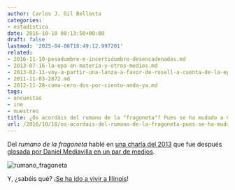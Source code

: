 ```yaml
---
author: Carlos J. Gil Bellosta
categories:
- estadística
date: 2016-10-18 08:13:50+00:00
draft: false
lastmod: '2025-04-06T18:49:12.997201'
related:
- 2016-11-10-pesadumbre-e-incertidumbre-desencadenadas.md
- 2013-07-16-la-epa-en-materia-y-otros-medios.md
- 2013-02-11-voy-a-partir-una-lanza-a-favor-de-rosell-a-cuenta-de-la-epa.md
- 2011-11-03-2872.md
- 2012-11-28-coma-cero-dos-por-ciento-anda-ya.md
tags:
- encuestas
- ine
- muestreo
title: ¿Os acordáis del rumano de la "fragoneta"? Pues se ha mudado a Chicago
url: /2016/10/18/os-acordais-del-rumano-de-la-fragoneta-pues-se-ha-mudado-a-chicago/
---
```


Del _rumano de la fragoneta_ hablé en [una charla del 2013](https://www.datanalytics.com/2013/06/26/video-de-la-charla-sobre-la-epa-y-mas-cosas-en-medialab-prado/) que fue después [glosada por Daniel Mediavilla en un par de medios](https://www.datanalytics.com/2013/07/16/la-epa-en-materia-y-otros-medios/).

![rumano_fragoneta](/wp-uploads/2016/10/rumano_fragoneta.jpg)

Y, ¿sabéis qué? ¡[Se ha ido a vivir a Illinois](http://www.nytimes.com/2016/10/13/upshot/how-one-19-year-old-illinois-man-is-distorting-national-polling-averages.html)!